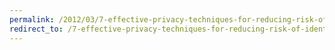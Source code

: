 ```yaml
---
permalink: /2012/03/7-effective-privacy-techniques-for-reducing-risk-of-identity-theft/
redirect_to: /7-effective-privacy-techniques-for-reducing-risk-of-identity-theft/
---
```

